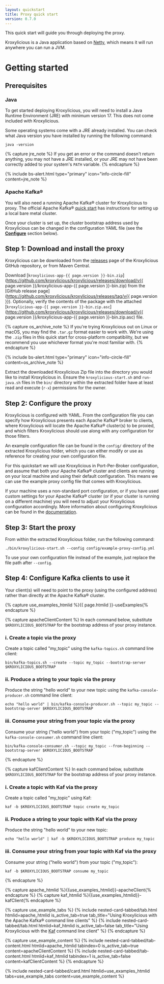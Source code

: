 ```yaml
---
layout: quickstart
title: Proxy quick start
version: 0.7.0
---
```


This quick start will guide you through deploying the proxy.

Kroxylicious is a Java application based on [Netty](https://netty.io/), which means it will run anywhere you can run a JVM.

# Getting started

## Prerequisites

### Java

To get started deploying Kroxylicious, you will need to install a Java Runtime Environment (JRE) with minimum version 17. 
This does not come included with Kroxylicious.

Some operating systems come with a JRE already installed. You can check what Java version you have installed by running the following command:

```shell
java -version
```

{% capture jre_note %}
If you get an error or the command doesn't return anything, you may not have a JRE installed, or your JRE may not have been correctly added to your system's `PATH` variable.
{% endcapture %}

{% include bs-alert.html type="primary" icon="info-circle-fill" content=jre_note %}

### Apache Kafka®

You will also need a running Apache Kafka® cluster for Kroxylicious to proxy. 
The official Apache Kafka® [quick start](https://kafka.apache.org/documentation/#quickstart) has instructions for setting up a local bare metal cluster.

Once your cluster is set up, the cluster bootstrap address used by Kroxylicious can be changed in the configuration YAML file (see the [**Configure**](#step-2-configure-the-proxy) section below).

## Step 1: Download and install the proxy

Kroxylicious can be downloaded from the [releases](https://github.com/kroxylicious/kroxylicious/releases) page of the Kroxylicious GitHub repository, or from Maven Central.

Download [`kroxylicious-app-{{ page.version }}-bin.zip`](https://github.com/kroxylicious/kroxylicious/releases/download/v{{ page.version }}/kroxylicious-app-{{ page.version }}-bin.zip) from the [GitHub release page](https://github.com/kroxylicious/kroxylicious/releases/tag/v{{ page.version }}).
Optionally, verify the contents of the package with the attached [`kroxylicious-app-{{ page.version }}-bin.zip.asc`](https://github.com/kroxylicious/kroxylicious/releases/download/v{{ page.version }}/kroxylicious-app-{{ page.version }}-bin.zip.asc) file.

{% capture os_archive_note %}
If you're trying Kroxylicious out on Linux or macOS, you may find the `.tar.gz` format easier to work with. 
We're using the `.zip` files in this quick start for cross-platform compatibility, but we recommend you use whichever format you're most familiar with.
{% endcapture %}

{% include bs-alert.html type="primary" icon="info-circle-fill" content=os_archive_note %}

Extract the downloaded Kroxylicious Zip file into the directory you would like to install Kroxylicious in.
Ensure the `kroxylicious-start.sh` and `run-java.sh` files in the `bin/` directory within the extracted folder have at least read and execute (`r-x`) permissions for the owner.

## Step 2: Configure the proxy

Kroxylicious is configured with YAML. 
From the configuration file you can specify how Kroxylicious presents each Apache Kafka® broker to clients, where Kroxylicious will locate the Apache Kafka® cluster(s) to be proxied, and which filters Kroxylicious should use along with any configuration for those filters.

An example configuration file can be found in the `config/` directory of the extracted Kroxylicious folder, which you can either modify or use as reference for creating your own configuration file.

For this quickstart we will use Kroxylicious in Port-Per-Broker configuration, and assume that both your Apache Kafka® cluster and clients are running on your local machine and using their default configuration. 
This means we can use the example proxy config file that comes with Kroxylicious.

If your machine uses a non-standard port configuration, or if you have used custom settings for your Apache Kafka® cluster (or if your cluster is running on a different machine) you will need to adjust your Kroxylicious configuration accordingly. 
More information about configuring Kroxylicious can be found in the [documentation](/documentation/).

## Step 3: Start the proxy

From within the extracted Kroxylicious folder, run the following command:

```shell
./bin/kroxylicious-start.sh --config config/example-proxy-config.yml
```

To use your own configuration file instead of the example, just replace the file path after `--config`.

## Step 4: Configure Kafka clients to use it

Your client(s) will need to point to the proxy (using the configured address) rather than directly at the Apache Kafka® cluster.

[//]: # (====================================================================)
[//]: # (START - Use Section Examples Tabbed Card)
[//]: # (====================================================================)

[//]: # (The element ID for this nested tabbed card, used for everything that makes nesting cards and having tabs work)
[//]: # (We prepend the ID of the parent card tab - i.e. this file - to this element ID to ensure it is unique)
{% capture use_examples_htmlid %}{{ page.htmlid }}-useExamples{% endcapture %}

{% capture apacheClientContent %}
In each command below, substitute `$KROXYLICIOUS_BOOTSTRAP` for the bootstrap address of your proxy instance.

### i. Create a topic via the proxy
Create a topic called "my_topic" using the `kafka-topics.sh` command line client:
```shell
bin/kafka-topics.sh --create --topic my_topic --bootstrap-server $KROXYLICIOUS_BOOTSTRAP
```

### ii. Produce a string to your topic via the proxy
Produce the string "hello world" to your new topic using the `kafka-console-producer.sh` command line client:
```shell
echo "hello world" | bin/kafka-console-producer.sh --topic my_topic --bootstrap-server $KROXYLICIOUS_BOOTSTRAP
```

### iii. Consume your string from your topic via the proxy
Consume your string ("hello world") from your topic ("my_topic") using the `kafka-console-consumer.sh` command line client:
```shell
bin/kafka-console-consumer.sh --topic my_topic --from-beginning --bootstrap-server $KROXYLICIOUS_BOOTSTRAP
```
{% endcapture %}

{% capture kafClientContent %}
In each command below, substitute `$KROXYLICIOUS_BOOTSTRAP` for the bootstrap address of your proxy instance.

### i. Create a topic with Kaf via the proxy
Create a topic called "my_topic" using Kaf:
```shell
kaf -b $KROXYLICIOUS_BOOTSTRAP topic create my_topic
```

### ii. Produce a string to your topic with Kaf via the proxy
Produce the string "hello world" to your new topic:
```shell
echo "hello world" | kaf -b $KROXYLICIOUS_BOOTSTRAP produce my_topic
```

### iii. Consume your string from your topic with Kaf via the proxy
Consume your string ("hello world") from your topic ("my_topic"):
```shell
kaf -b $KROXYLICIOUS_BOOTSTRAP consume my_topic
```
{% endcapture %}

[//]: # (These IDs need to be identical across the tab elements and the tab content elements, so we declare them here to avoid confusion)
[//]: # (We prepend the ID of the parent element to these IDs to ensure they are unique)
{% capture apache_htmlid %}{{use_examples_htmlid}}-apacheClient{% endcapture %}
{% capture kaf_htmlid %}{{use_examples_htmlid}}-kafClient{% endcapture %}

{% capture use_example_tabs %}
{% include nested-card-tabbed/tab.html htmlid=apache_htmlid is_active_tab=true tab_title="Using Kroxylicious with the Apache Kafka® command line clients" %}
{% include nested-card-tabbed/tab.html htmlid=kaf_htmlid is_active_tab=false tab_title="Using Kroxylicious with the [Kaf](https://github.com/birdayz/kaf) command line client" %}
{% endcapture %}

{% capture use_example_content %}
{% include nested-card-tabbed/tab-content.html htmlid=apache_htmlid tabindex=0 is_active_tab=true content=apacheClientContent %}
{% include nested-card-tabbed/tab-content.html htmlid=kaf_htmlid tabindex=1 is_active_tab=false content=kafClientContent %}
{% endcapture %}

{% include nested-card-tabbed/card.html htmlid=use_examples_htmlid tabs=use_example_tabs content=use_example_content %}

[//]: # (====================================================================)
[//]: # (END - Use Section Examples Tabbed Card)
[//]: # (====================================================================)
